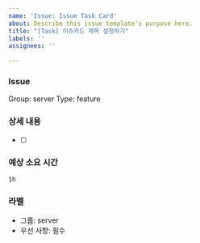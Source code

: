 ```yaml
---
name: 'Issue: Issue Task Card'
about: Describe this issue template's purpose here.
title: "[Task] 이슈카드 제목 설정하기"
labels: ''
assignees: ''

---
```


### Issue
Group: server
Type: feature

### 상세 내용
- [ ]

### 예상 소요 시간
`1h`

### 라벨
- 그룹: server
- 우선 사항: 필수
